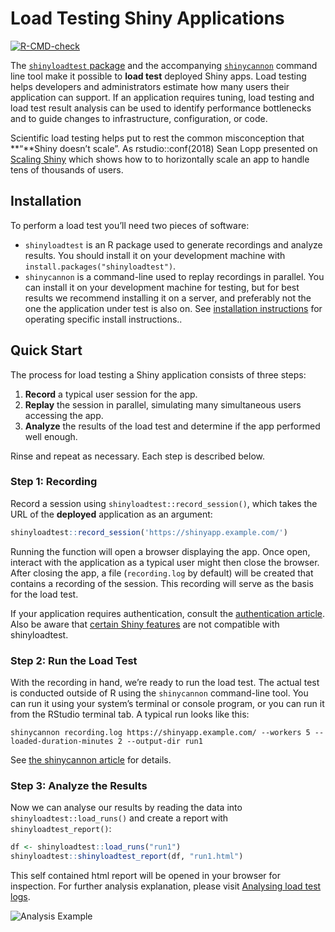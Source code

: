
# Load Testing Shiny Applications

<!-- badges: start -->

[![R-CMD-check](https://github.com/rstudio/shinyloadtest/actions/workflows/R-CMD-check.yaml/badge.svg)](https://github.com/rstudio/shinyloadtest/actions)
<!-- badges: end -->

The [`shinyloadtest` package](https://rstudio.github.io/shinyloadtest/)
and the accompanying
[`shinycannon`](https://github.com/rstudio/shinycannon) command line
tool make it possible to **load test** deployed Shiny apps. Load testing
helps developers and administrators estimate how many users their
application can support. If an application requires tuning, load testing
and load test result analysis can be used to identify performance
bottlenecks and to guide changes to infrastructure, configuration, or
code.

Scientific load testing helps put to rest the common misconception that
**“**Shiny doesn’t scale”. As rstudio::conf(2018) Sean Lopp presented on
[Scaling
Shiny](https://rstudio.com/resources/rstudioconf-2018/scaling-shiny/)
which shows how to to horizontally scale an app to handle tens of
thousands of users.

## Installation

To perform a load test you’ll need two pieces of software:

- `shinyloadtest` is an R package used to generate recordings and
  analyze results. You should install it on your development machine
  with `install.packages("shinyloadtest")`.
- `shinycannon` is a command-line used to replay recordings in parallel.
  You can install it on your development machine for testing, but for
  best results we recommend installing it on a server, and preferably
  not the one the application under test is also on. See [installation
  instructions](https://rstudio.github.io/shinyloadtest/articles/shinycannon.html#installation)
  for operating specific install instructions..

## Quick Start

The process for load testing a Shiny application consists of three
steps:

1.  **Record** a typical user session for the app.
2.  **Replay** the session in parallel, simulating many simultaneous
    users accessing the app.
3.  **Analyze** the results of the load test and determine if the app
    performed well enough.

Rinse and repeat as necessary. Each step is described below.

### Step 1: Recording

Record a session using `shinyloadtest::record_session()`, which takes
the URL of the **deployed** application as an argument:

``` r
shinyloadtest::record_session('https://shinyapp.example.com/')
```

Running the function will open a browser displaying the app. Once open,
interact with the application as a typical user might then close the
browser. After closing the app, a file (`recording.log` by default) will
be created that contains a recording of the session. This recording will
serve as the basis for the load test.

If your application requires authentication, consult the [authentication
article](https://rstudio.github.io/shinyloadtest/articles/load-testing-authenticated-apps.html).
Also be aware that [certain Shiny
features](https://rstudio.github.io/shinyloadtest/articles/limitations-of-shinyloadtest.html)
are not compatible with shinyloadtest.

### Step 2: Run the Load Test

With the recording in hand, we’re ready to run the load test. The actual
test is conducted outside of R using the `shinycannon` command-line
tool. You can run it using your system’s terminal or console program, or
you can run it from the RStudio terminal tab. A typical run looks like
this:

    shinycannon recording.log https://shinyapp.example.com/ --workers 5 --loaded-duration-minutes 2 --output-dir run1

See [the shinycannon
article](https://rstudio.github.io/shinyloadtest/articles/shinycannon.html#recording)
for details.

### Step 3: Analyze the Results

Now we can analyse our results by reading the data into
`shinyloadtest::load_runs()` and create a report with
`shinyloadtest_report()`:

``` r
df <- shinyloadtest::load_runs("run1")
shinyloadtest::shinyloadtest_report(df, "run1.html")
```

This self contained html report will be opened in your browser for
inspection. For further analysis explanation, please visit [Analysing
load test
logs](https://rstudio.github.io/shinyloadtest/articles/analyzing-load-test-logs.html).

![Analysis Example](man/figures/slt_report_screenshot.png)
